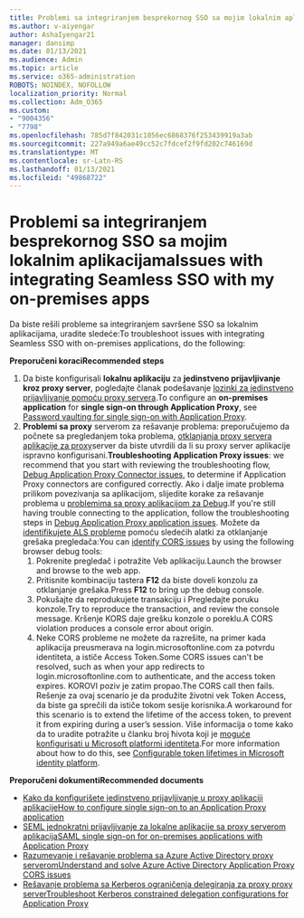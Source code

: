 ```yaml
---
title: Problemi sa integriranjem besprekornog SSO sa mojim lokalnim aplikacijama
ms.author: v-aiyengar
author: AshaIyengar21
manager: dansimp
ms.date: 01/13/2021
ms.audience: Admin
ms.topic: article
ms.service: o365-administration
ROBOTS: NOINDEX, NOFOLLOW
localization_priority: Normal
ms.collection: Adm_O365
ms.custom:
- "9004356"
- "7798"
ms.openlocfilehash: 785d7f842031c1056ec6868376f253439919a3ab
ms.sourcegitcommit: 227a949a6ae49cc52c7fdcef2f9fd202c746169d
ms.translationtype: MT
ms.contentlocale: sr-Latn-RS
ms.lasthandoff: 01/13/2021
ms.locfileid: "49868722"
---
```

# <a name="issues-with-integrating-seamless-sso-with-my-on-premises-apps"></a><span data-ttu-id="cebf8-102">Problemi sa integriranjem besprekornog SSO sa mojim lokalnim aplikacijama</span><span class="sxs-lookup"><span data-stu-id="cebf8-102">Issues with integrating Seamless SSO with my on-premises apps</span></span>

<span data-ttu-id="cebf8-103">Da biste rešili probleme sa integriranjem savršene SSO sa lokalnim aplikacijama, uradite sledeće:</span><span class="sxs-lookup"><span data-stu-id="cebf8-103">To troubleshoot issues with integrating Seamless SSO with on-premises applications, do the following:</span></span>

<span data-ttu-id="cebf8-104">**Preporučeni koraci**</span><span class="sxs-lookup"><span data-stu-id="cebf8-104">**Recommended steps**</span></span>

1. <span data-ttu-id="cebf8-105">Da biste konfigurisali **lokalnu aplikaciju** za **jedinstveno prijavljivanje kroz proxy server**, pogledajte članak podešavanje [lozinki za jedinstveno prijavljivanje pomoću proxy servera](https://docs.microsoft.com/azure/active-directory/manage-apps/application-proxy-configure-single-sign-on-password-vaulting).</span><span class="sxs-lookup"><span data-stu-id="cebf8-105">To configure an **on-premises application** for **single sign-on through Application Proxy**, see [Password vaulting for single sign-on with Application Proxy](https://docs.microsoft.com/azure/active-directory/manage-apps/application-proxy-configure-single-sign-on-password-vaulting).</span></span>
1. <span data-ttu-id="cebf8-106">**Problemi sa proxy** serverom za rešavanje problema: preporučujemo da počnete sa pregledanjem toka problema, [otklanjanja proxy servera aplikacije za proxy](https://docs.microsoft.com/azure/active-directory/manage-apps/application-proxy-debug-connectors)server da biste utvrdili da li su proxy server aplikacije ispravno konfigurisani.</span><span class="sxs-lookup"><span data-stu-id="cebf8-106">**Troubleshooting Application Proxy issues**: we recommend that you start with reviewing the troubleshooting flow, [Debug Application Proxy Connector issues](https://docs.microsoft.com/azure/active-directory/manage-apps/application-proxy-debug-connectors), to determine if Application Proxy connectors are configured correctly.</span></span> <span data-ttu-id="cebf8-107">Ako i dalje imate problema prilikom povezivanja sa aplikacijom, slijedite korake za rešavanje problema u [problemima sa proxy aplikacijom za Debug](https://docs.microsoft.com/azure/active-directory/manage-apps/application-proxy-debug-apps).</span><span class="sxs-lookup"><span data-stu-id="cebf8-107">If you're still having trouble connecting to the application, follow the troubleshooting steps in [Debug Application Proxy application issues](https://docs.microsoft.com/azure/active-directory/manage-apps/application-proxy-debug-apps).</span></span> <span data-ttu-id="cebf8-108">Možete da [identifikujete ALS probleme](https://docs.microsoft.com/azure/active-directory/manage-apps/application-proxy-understand-cors-issues#understand-and-identify-cors-issues) pomoću sledećih alatki za otklanjanje grešaka pregledača:</span><span class="sxs-lookup"><span data-stu-id="cebf8-108">You can [identify CORS issues](https://docs.microsoft.com/azure/active-directory/manage-apps/application-proxy-understand-cors-issues#understand-and-identify-cors-issues) by using the following browser debug tools:</span></span>
    1. <span data-ttu-id="cebf8-109">Pokrenite pregledač i potražite Veb aplikaciju.</span><span class="sxs-lookup"><span data-stu-id="cebf8-109">Launch the browser and browse to the web app.</span></span>
    1. <span data-ttu-id="cebf8-110">Pritisnite kombinaciju tastera **F12** da biste doveli konzolu za otklanjanje grešaka.</span><span class="sxs-lookup"><span data-stu-id="cebf8-110">Press **F12** to bring up the debug console.</span></span>
    1. <span data-ttu-id="cebf8-111">Pokušajte da reprodukujete transakciju i Pregledajte poruku konzole.</span><span class="sxs-lookup"><span data-stu-id="cebf8-111">Try to reproduce the transaction, and review the console message.</span></span> <span data-ttu-id="cebf8-112">Kršenje KORS daje grešku konzole o poreklu.</span><span class="sxs-lookup"><span data-stu-id="cebf8-112">A CORS violation produces a console error about origin.</span></span>
    1. <span data-ttu-id="cebf8-113">Neke CORS probleme ne možete da razrešite, na primer kada aplikacija preusmerava na login.microsoftonline.com za potvrdu identiteta, a ističe Access Token.</span><span class="sxs-lookup"><span data-stu-id="cebf8-113">Some CORS issues can't be resolved, such as when your app redirects to login.microsoftonline.com to authenticate, and the access token expires.</span></span> <span data-ttu-id="cebf8-114">KOROVI poziv je zatim propao.</span><span class="sxs-lookup"><span data-stu-id="cebf8-114">The CORS call then fails.</span></span> <span data-ttu-id="cebf8-115">Rešenje za ovaj scenario je da produžite životni vek Token Access, da biste ga sprečili da ističe tokom sesije korisnika.</span><span class="sxs-lookup"><span data-stu-id="cebf8-115">A workaround for this scenario is to extend the lifetime of the access token, to prevent it from expiring during a user’s session.</span></span> <span data-ttu-id="cebf8-116">Više informacija o tome kako da to uradite potražite u članku broj ћivota koji je [moguće konfigurisati u Microsoft platformi identiteta](https://docs.microsoft.com/azure/active-directory/develop/active-directory-configurable-token-lifetimes).</span><span class="sxs-lookup"><span data-stu-id="cebf8-116">For more information about how to do this, see [Configurable token lifetimes in Microsoft identity platform](https://docs.microsoft.com/azure/active-directory/develop/active-directory-configurable-token-lifetimes).</span></span>

<span data-ttu-id="cebf8-117">**Preporučeni dokumenti**</span><span class="sxs-lookup"><span data-stu-id="cebf8-117">**Recommended documents**</span></span>

- [<span data-ttu-id="cebf8-118">Kako da konfigurišete jedinstveno prijavljivanje u proxy aplikaciji aplikacije</span><span class="sxs-lookup"><span data-stu-id="cebf8-118">How to configure single sign-on to an Application Proxy application</span></span>](https://docs.microsoft.com/azure/active-directory/manage-apps/application-proxy-config-sso-how-to)
- [<span data-ttu-id="cebf8-119">SEML jednokratni prijavljivanje za lokalne aplikacije sa proxy serverom aplikacija</span><span class="sxs-lookup"><span data-stu-id="cebf8-119">SAML single sign-on for on-premises applications with Application Proxy</span></span>](https://docs.microsoft.com/azure/active-directory/manage-apps/application-proxy-configure-single-sign-on-on-premises-apps)
- [<span data-ttu-id="cebf8-120">Razumevanje i rešavanje problema sa Azure Active Directory proxy serverom</span><span class="sxs-lookup"><span data-stu-id="cebf8-120">Understand and solve Azure Active Directory Application Proxy CORS issues</span></span>](https://docs.microsoft.com/azure/active-directory/manage-apps/application-proxy-understand-cors-issues#solutions-for-application-proxy-cors-issues)
- [<span data-ttu-id="cebf8-121">Rešavanje problema sa Kerberos ograničenja delegiranja za proxy proxy server</span><span class="sxs-lookup"><span data-stu-id="cebf8-121">Troubleshoot Kerberos constrained delegation configurations for Application Proxy</span></span>](https://docs.microsoft.com/azure/active-directory/manage-apps/application-proxy-back-end-kerberos-constrained-delegation-how-to)